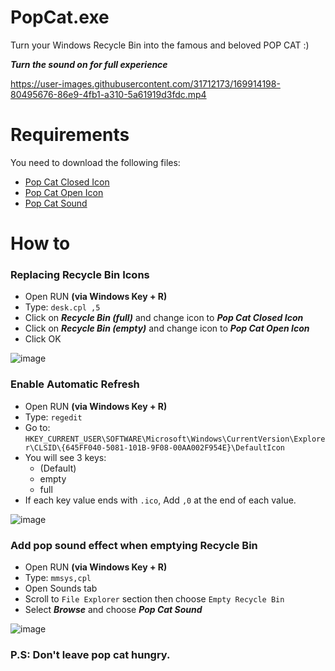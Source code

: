 # PopCat.exe
Turn your Windows Recycle Bin into the famous and beloved POP CAT :)

***Turn the sound on for full experience***

https://user-images.githubusercontent.com/31712173/169914198-80495676-86e9-4fb1-a310-5a61919d3fdc.mp4


# Requirements
You need to download the following files:
- [Pop Cat Closed Icon](https://github.com/elmoiv/PopCat.exe/blob/main/requirements/popCatClosed.ico?raw=true)
- [Pop Cat Open Icon](https://github.com/elmoiv/PopCat.exe/blob/main/requirements/popCatOpen.ico?raw=true)
- [Pop Cat Sound](https://github.com/elmoiv/PopCat.exe/blob/main/requirements/popCatSound.wav?raw=true)

# How to

### Replacing Recycle Bin Icons
- Open RUN **(via Windows Key + R)**
- Type: `desk.cpl ,5`
- Click on ***Recycle Bin (full)*** and change icon to ***Pop Cat Closed Icon***
- Click on ***Recycle Bin (empty)*** and change icon to ***Pop Cat Open Icon***
- Click OK

![image](https://user-images.githubusercontent.com/31712173/169913034-56a43164-a3d5-4ef3-bc4c-3d2155c1aee4.png)

### Enable Automatic Refresh
- Open RUN **(via Windows Key + R)**
- Type: `regedit`
- Go to: `HKEY_CURRENT_USER\SOFTWARE\Microsoft\Windows\CurrentVersion\Explorer\CLSID\{645FF040-5081-101B-9F08-00AA002F954E}\DefaultIcon`
- You will see 3 keys:
  - (Default)
  - empty
  - full
- If each key value ends with `.ico`, Add `,0` at the end of each value.

![image](https://user-images.githubusercontent.com/31712173/169913157-8ec2e500-5431-40fb-9c5e-551c051f819e.png)

### Add pop sound effect when emptying Recycle Bin
- Open RUN **(via Windows Key + R)**
- Type: `mmsys,cpl`
- Open Sounds tab
- Scroll to `File Explorer` section then choose `Empty Recycle Bin`
- Select ***Browse*** and choose ***Pop Cat Sound***

![image](https://user-images.githubusercontent.com/31712173/169913297-b6d3b6ab-1238-4b17-9e09-de04e78b8741.png)

### P.S: Don't leave pop cat hungry.
